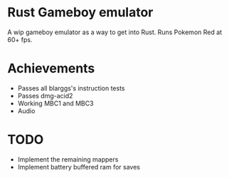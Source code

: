 # Rust Gameboy emulator
A wip gameboy emulator as a way to get into Rust. Runs Pokemon Red at 60+ fps.

# Achievements
- Passes all blarggs's instruction tests
- Passes dmg-acid2
- Working MBC1 and MBC3
- Audio

# TODO
- Implement the remaining mappers
- Implement battery buffered ram for saves
